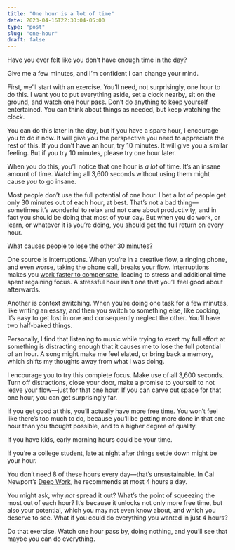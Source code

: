 ```yaml
---
title: "One hour is a lot of time"
date: 2023-04-16T22:30:04-05:00
type: "post"
slug: "one-hour"
draft: false
---
```


Have you ever felt like you don’t have enough time in the day?

Give me a few minutes, and I’m confident I can change your mind.

First, we’ll start with an exercise. You’ll need, not surprisingly, one hour to do this. I want you to put everything aside, set a clock nearby, sit on the ground, and watch one hour pass. Don’t do anything to keep yourself entertained. You can think about things as needed, but keep watching the clock.

You can do this later in the day, but if you have a spare hour, I encourage you to do it now. It will give you the perspective you need to appreciate the rest of this. If you don’t have an hour, try 10 minutes. It will give you a similar feeling. But if you try 10 minutes, please try one hour later.

When you do this, you’ll notice that one hour is *a lot* of time. It’s an insane amount of time. Watching all 3,600 seconds without using them might cause *you* to go insane.

Most people don’t use the full potential of one hour. I bet a lot of people get only 30 minutes out of each hour, at best. That’s not a bad thing—sometimes it’s wonderful to relax and not care about productivity, and in fact you should be doing that most of your day. But when you do work, or learn, or whatever it is you’re doing, you should get the full return on every hour.

What causes people to lose the other 30 minutes?

One source is interruptions. When you’re in a creative flow, a ringing phone, and even worse, taking the phone call, breaks your flow. Interruptions makes you [work faster to compensate](https://www.ics.uci.edu/~gmark/chi08-mark.pdf), leading to stress and additional time spent regaining focus. A stressful hour isn’t one that you’ll feel good about afterwards.

Another is context switching. When you’re doing one task for a few minutes, like writing an essay, and then you switch to something else, like cooking, it’s easy to get lost in one and consequently neglect the other. You’ll have two half-baked things.

Personally, I find that listening to music while trying to exert my full effort at something is distracting enough that it causes me to lose the full potential of an hour. A song might make me feel elated, or bring back a memory, which shifts my thoughts away from what I was doing.

I encourage you to try this complete focus. Make use of all 3,600 seconds. Turn off distractions, close your door, make a promise to yourself to not leave your flow—just for that one hour. If you can carve out space for that one hour, you can get surprisingly far.

If you get good at this, you’ll actually have more free time. You won’t feel like there’s too much to do, because you’ll be getting more done in that one hour than you thought possible, and to a higher degree of quality.

If you have kids, early morning hours could be your time.

If you’re a college student, late at night after things settle down might be your hour.

You don’t need 8 of these hours every day—that’s unsustainable. In Cal Newport’s [Deep Work](https://www.goodreads.com/book/show/25744928-deep-work), he recommends at most 4 hours a day.

You might ask, why *not* spread it out? What’s the point of squeezing the most out of each hour? It’s because it unlocks not only more free time, but also your potential, which you may not even know about, and which you deserve to see. What if you could do everything you wanted in just 4 hours?

Do that exercise. Watch one hour pass by, doing nothing, and you’ll see that maybe you can do everything.
